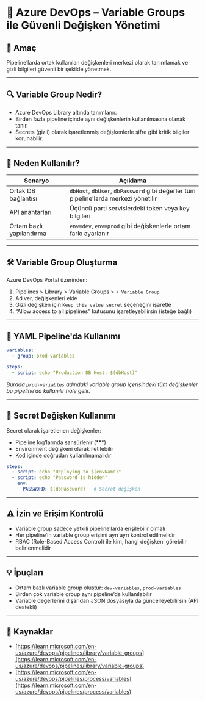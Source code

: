 # 🔐 Azure DevOps – Variable Groups ile Güvenli Değişken Yönetimi

## 🧠 Amaç

Pipeline’larda ortak kullanılan değişkenleri merkezi olarak tanımlamak ve gizli bilgileri güvenli bir şekilde yönetmek.

---
## 🔍 Variable Group Nedir?

- Azure DevOps Library altında tanımlanır.
- Birden fazla pipeline içinde aynı değişkenlerin kullanılmasına olanak tanır.
- Secrets (gizli) olarak işaretlenmiş değişkenlerle şifre gibi kritik bilgiler korunabilir.

---
## 🧱 Neden Kullanılır?

| Senaryo                              | Açıklama |
|--------------------------------------|----------|
| Ortak DB bağlantısı                  | `dbHost`, `dbUser`, `dbPassword` gibi değerler tüm pipeline’larda merkezi yönetilir |
| API anahtarları                      | Üçüncü parti servislerdeki token veya key bilgileri |
| Ortam bazlı yapılandırma            | `env=dev`, `env=prod` gibi değişkenlerle ortam farkı ayarlanır |

---
## 🛠️ Variable Group Oluşturma

Azure DevOps Portal üzerinden:

1. Pipelines > Library > Variable Groups > `+ Variable Group`
2. Ad ver, değişkenleri ekle
3. Gizli değişken için `Keep this value secret` seçeneğini işaretle
4. “Allow access to all pipelines” kutusunu işaretleyebilirsin (isteğe bağlı)

---
## 🧪 YAML Pipeline'da Kullanımı

```yaml
variables:
  - group: prod-variables

steps:
  - script: echo "Production DB Host: $(dbHost)"
```

*Burada `prod-variables` adındaki variable group içerisindeki tüm değişkenler bu pipeline’da kullanılır hale gelir.*

---
## 🔐 Secret Değişken Kullanımı

Secret olarak işaretlenen değişkenler:

- Pipeline log’larında sansürlenir (***)
- Environment değişkeni olarak iletilebilir
- Kod içinde doğrudan kullanılmamalıdır

```yaml
steps:
  - script: echo "Deploying to $(envName)"
  - script: echo "Password is hidden"
    env:
      PASSWORD: $(dbPassword)   # Secret değişken
```

---
## ⚠️ İzin ve Erişim Kontrolü

- Variable group sadece yetkili pipeline’larda erişilebilir olmalı
- Her pipeline’ın variable group erişimi ayrı ayrı kontrol edilmelidir
- RBAC (Role-Based Access Control) ile kim, hangi değişkeni görebilir belirlenmelidir

---
## 💡 İpuçları

- Ortam bazlı variable group oluştur: `dev-variables`, `prod-variables`
- Birden çok variable group aynı pipeline’da kullanılabilir
- Variable değerlerini dışarıdan JSON dosyasıyla da güncelleyebilirsin (API destekli)

---

## 🔗 Kaynaklar

- [https://learn.microsoft.com/en-us/azure/devops/pipelines/library/variable-groups](https://learn.microsoft.com/en-us/azure/devops/pipelines/library/variable-groups)
- [https://learn.microsoft.com/en-us/azure/devops/pipelines/process/variables](https://learn.microsoft.com/en-us/azure/devops/pipelines/process/variables)